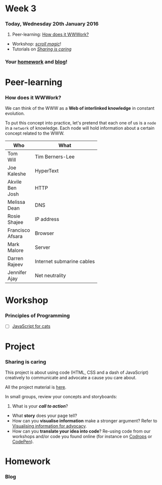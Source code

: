 # Week 3

### Today, Wednesday 20th January 2016

1. Peer-learning: [How does it WWWork?](#peer-learning)
* Workshop: [*scroll magic*](#workshop)! 
* Tutorials on [*Sharing is caring*](#project)

<!--

* BONUS: Principles of programming
 
-->

### Your [homework](#homework) and [blog](#blog)!


# Peer-learning

### How does it WWWork?

We can think of the WWW as a **Web of interlinked knowledge** in constant evolution.

To put this concept into practice, let's pretend that each one of us is a `node` in a `network` of knowledge. Each node will hold information about a certain concept related to the WWW. 

Who | What
--- | -----------
Tom<br>Will | Tim Berners-Lee 
Joe<br>Kaleshe | HyperText
Akvile<br>Ben<br>Josh | HTTP
Melissa<br>Dean | DNS
Rosie<br>Shajee | IP address
Francisco<br>Afsara | Browser
Mark<br>Malore | Server
Darren<br>Rajeev | Internet submarine cables  
Jennifer<br>Ajay | Net neutrality


# Workshop

### Principles of Programming

- [ ] [JavaScript for cats](http://jsforcats.com/)


# Project

### Sharing is caring

This project is about using code (HTML, CSS and a dash of JavaScript) creatively to communicate and advocate a cause you care about.

All the project material is [here](../../projects/sharing-is-caring).

In small groups, review your concepts and storyboards:

1. What is your ***call to action***?
* What **story** does your page tell?  
* How can you **visualise information** make a stronger argument? Refer to [Visualising information for advocacy](http://visualisingadvocacy.org/).
* How can you **translate your idea into code**? Re-using code from our workshops and/or code you found online (for instance on [Codrops](http://tympanus.net/codrops/category/tutorials/) or [CodePen](http://codepen.io/)).  


# Homework

### Blog 